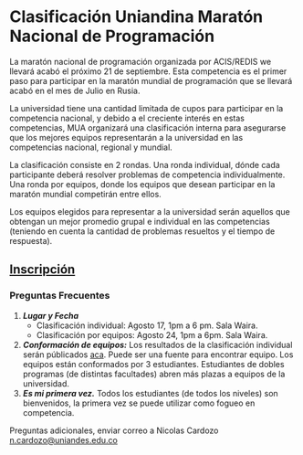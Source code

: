 
# Clasificación Uniandina Maratón Nacional de Programación

La maratón nacional de programación organizada por ACIS/REDIS we llevará acabó el próximo 21 de septiembre. Esta competencia es el primer paso para participar en la maratón mundial de programación que se llevará acabó en el mes de Julio en Rusia.

La universidad tiene una cantidad limitada de cupos para participar en la competencia nacional, y debido a el creciente interés en estas competencias, MUA organizará una clasificación interna para asegurarse que los mejores equipos representarán a la universidad en las competencias nacional, regional y mundial.

La clasificación consiste en 2 rondas. Una ronda individual, dónde cada participante deberá resolver problemas de competencia individualmente. Una ronda por equipos, donde los equipos que desean participar en la maratón mundial competirán entre ellos.

Los equipos elegidos para representar a la universidad serán aquellos que obtengan un mejor promedio grupal e individual en las competencias (teniendo en cuenta la cantidad de problemas resueltos y el tiempo de respuesta).


## [Inscripción](https://docs.google.com/forms/d/1bsndUeOylS2KuqTezhsPc8PCoStY-envPaJbldL6nhc/edit)

### Preguntas Frecuentes

  1. ***Lugar y Fecha***
     - Clasificación individual: Agosto 17, 1pm a 6 pm. Sala Waira.
     - Clasificación por equipos: Agosto 24, 1pm a 6pm. Sala Waira.
  2. ***Conformación de equipos:*** Los resultados de la clasificación individual serán públicados [aca](https://mua-uniandes.github.io/ranking.html). Puede ser una fuente para encontrar equipo.
  Los equipos están conformados por 3 estudiantes. Estudiantes de dobles programas (de distintas facultades) abren más plazas a equipos de la universidad.
  3. ***Es mi primera vez.*** Todos los estudiantes (de todos los niveles) son bienvenidos, la primera vez se puede utilizar como fogueo en competencia.
  
  Preguntas adicionales, enviar correo a Nicolas Cardozo <n.cardozo@uniandes.edu.co>
  
